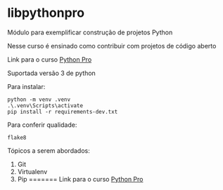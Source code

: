 # libpythonpro
Módulo para exemplificar construção de projetos Python

Nesse curso é ensinado como contribuir com projetos de código aberto

Link para o curso [Python Pro](https://www.python.pro.br/)

Suportada versão 3 de python

Para instalar:

```console
python -m venv .venv
.\.venv\Scripts\activate
pip install -r requirements-dev.txt
```

Para conferir qualidade:

```console
flake8
```

Tópicos a serem abordados:

1. Git
2. Virtualenv
3. Pip
=======
Link para o curso [Python Pro](https://www.python.pro.br/)
